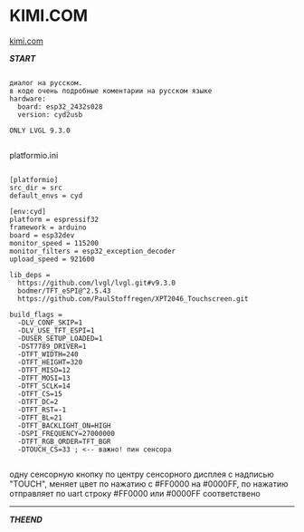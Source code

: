 # KIMI.COM

[kimi.com](kimi.com)

***START***

```

диалог на русском.
в коде очень подробные коментарии на русском языке
hardware:
  board: esp32_2432s028
  version: cyd2usb

ONLY LVGL 9.3.0


```



platformio.ini
```

[platformio]
src_dir = src
default_envs = cyd
 
[env:cyd]
platform = espressif32
framework = arduino
board = esp32dev
monitor_speed = 115200
monitor_filters = esp32_exception_decoder
upload_speed = 921600
 
lib_deps =
  https://github.com/lvgl/lvgl.git#v9.3.0
  bodmer/TFT_eSPI@^2.5.43
  https://github.com/PaulStoffregen/XPT2046_Touchscreen.git
 
build_flags =
  -DLV_CONF_SKIP=1
  -DLV_USE_TFT_ESPI=1
  -DUSER_SETUP_LOADED=1
  -DST7789_DRIVER=1
  -DTFT_WIDTH=240
  -DTFT_HEIGHT=320
  -DTFT_MISO=12
  -DTFT_MOSI=13
  -DTFT_SCLK=14
  -DTFT_CS=15
  -DTFT_DC=2
  -DTFT_RST=-1
  -DTFT_BL=21
  -DTFT_BACKLIGHT_ON=HIGH
  -DSPI_FREQUENCY=27000000
  -DTFT_RGB_ORDER=TFT_BGR
  -DTOUCH_CS=33 ; <-- важно! пин сенсора
 

```

одну сенсорную кнопку по центру сенсорного дисплея с надписью "TOUCH",
меняет цвет по нажатию с #FF0000 на  #0000FF,
по нажатию отправляет по uart строку #FF0000 или  #0000FF соответствено


________
***THEEND***

